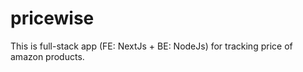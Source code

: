 # pricewise
This is full-stack app (FE: NextJs + BE: NodeJs) for tracking price of amazon products. 
